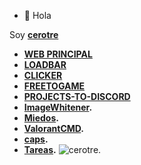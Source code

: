 - 👋 Hola

<!---
cerotre/cerotre is a ✨ special ✨ repository because its `README.md` (this file) appears on your GitHub profile.
You can click the Preview link to take a look at your changes.
--->

Soy **[cerotre](https://github.com/cerotre)**

- **[WEB PRINCIPAL](https://cerotre.github.io)**
- **[LOADBAR](https://cerotre.github.io/loadbar)**
- **[CLICKER](https://cerotre.github.io/Clicker)**
- **[FREETOGAME](https://cerotre.github.io/FreeToGameDiscord)**
- **[PROJECTS-TO-DISCORD](https://cerotre.github.io/ProjectsToDiscord)**
- **[ImageWhitener](https://cerotre.github.io/ImageWhitener).**
- **[Miedos](https://cerotre.github.io/Miedos).**
- **[ValorantCMD](https://cerotre.github.io/ValorantCMD).**
- **[caps](https://cerotre.github.io/caps).**
- **[Tareas](https://cerotre.github.io/tareas).**
![cerotre.](https://i.pinimg.com/originals/ab/73/11/ab73116c7ed36d053bfe766605e46f5d.jpg "🔥")
